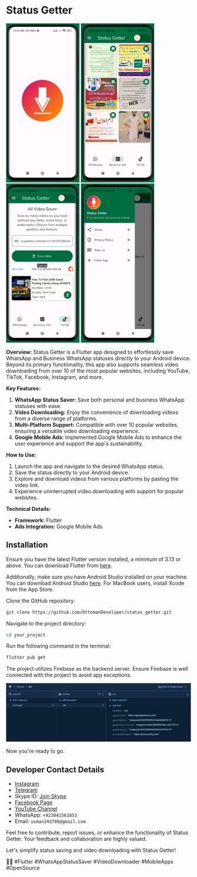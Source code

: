 # Status Getter

<p float="left">
  <img src="https://github.com/OttomanDeveloper/status_getter/blob/main/repo_images/splash.png" width="200">
  <img src="https://github.com/OttomanDeveloper/status_getter/blob/main/repo_images/status.png" width="200" />
  <img src="https://github.com/OttomanDeveloper/status_getter/blob/main/repo_images/downloader.png" width="200" />
  <img src="https://github.com/OttomanDeveloper/status_getter/blob/main/repo_images/sidebar.png" width="200" />
</p>

**Overview:**
Status Getter is a Flutter app designed to effortlessly save WhatsApp and Business WhatsApp statuses directly to your Android device. Beyond its primary functionality, this app also supports seamless video downloading from over 10 of the most popular websites, including YouTube, TikTok, Facebook, Instagram, and more.

**Key Features:**

1. **WhatsApp Status Saver:** Save both personal and business WhatsApp statuses with ease.
2. **Video Downloading:** Enjoy the convenience of downloading videos from a diverse range of platforms.
3. **Multi-Platform Support:** Compatible with over 10 popular websites, ensuring a versatile video downloading experience.
4. **Google Mobile Ads:** Implemented Google Mobile Ads to enhance the user experience and support the app's sustainability.

**How to Use:**

1. Launch the app and navigate to the desired WhatsApp status.
2. Save the status directly to your Android device.
3. Explore and download videos from various platforms by pasting the video link.
4. Experience uninterrupted video downloading with support for popular websites.

**Technical Details:**

- **Framework:** Flutter
- **Ads Integration:** Google Mobile Ads

## Installation

Ensure you have the latest Flutter version installed, a minimum of 3.13 or above. You can download Flutter from [here](https://docs.flutter.dev/get-started/install).

Additionally, make sure you have Android Studio installed on your machine. You can download Android Studio [here](https://developer.android.com/studio). For MacBook users, install Xcode from the App Store.

Clone the GitHub repository:

```bash
git clone https://github.com/OttomanDeveloper/status_getter.git
```

Navigate to the project directory:

```bash
cd your_project
```

Run the following command in the terminal:

```bash
flutter pub get
```

The project utilizes Firebase as the backend server.
Ensure Firebase is well connected with the project to avoid app exceptions.

 <img src="https://github.com/OttomanDeveloper/status_getter/blob/main/repo_images/firestore_db_structure.png">

Now you're ready to go.

## Developer Contact Details

- [Instagram](https://www.instagram.com/ottoman_coder/)
- [Telegram](https://t.me/ottomancoder)
- Skype ID: [Join Skype](https://join.skype.com/invite/Udbe33x6J98H)
- [Facebook Page](https://web.facebook.com/ottomancoder/)
- [YouTube Channel](https://www.youtube.com/c/OttomanCoder/videos)
- WhatsApp: `+923041561853`
- Email: `usman243786@gmail.com`

Feel free to contribute, report issues, or enhance the functionality of Status Getter. Your feedback and collaboration are highly valued.

Let's simplify status saving and video downloading with Status Getter!

🚀📱 #Flutter #WhatsAppStatusSaver #VideoDownloader #MobileApps #OpenSource
